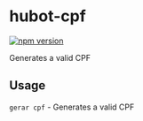 hubot-cpf
===================

[![npm version](https://badge.fury.io/js/hubot-cpf.svg)](http://badge.fury.io/js/hubot-cpf)

Generates a valid CPF

## Usage

`gerar cpf` - Generates a valid CPF